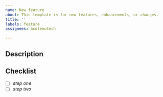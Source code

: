 ```yaml
---
name: New feature
about: This template is for new features, enhancements, or changes.
title: ''
labels: feature
assignees: bcolemutech

---
```


## Description

<!-- Description here -->

## Checklist

- [ ] *step one*
- [ ] *step two*

